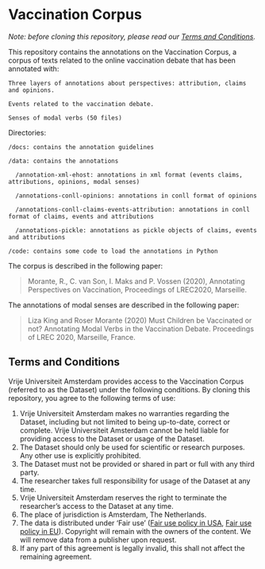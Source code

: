 # Vaccination Corpus

*Note: before cloning this repository, please read our [Terms and Conditions](https://github.com/cltl/VaccinationCorpus#terms-and-conditions).*

This repository contains the annotations on the Vaccination Corpus, a corpus of texts related to the online vaccination debate that has been annotated with:

    Three layers of annotations about perspectives: attribution, claims and opinions. 
  
    Events related to the vaccination debate.
  
    Senses of modal verbs (50 files)

Directories:

    /docs: contains the annotation guidelines
  
    /data: contains the annotations

      /annotation-xml-ehost: annotations in xml format (events claims, attributions, opinions, modal senses)
      
      /annotations-conll-opinions: annotations in conll format of opinions
      
      /annotations-conll-claims-events-attribution: annotations in conll format of claims, events and attributions

      /annotations-pickle: annotations as pickle objects of claims, events and attributions
    
    /code: contains some code to load the annotations in Python
      
  
The corpus is described in the following paper:

  > Morante, R., C. van Son, I. Maks and P. Vossen (2020), Annotating Perspectives on Vaccination, Proceedings of LREC2020, Marseille.

The annotations of modal senses are described in the following paper:

  > Liza King and Roser Morante (2020) Must Children be Vaccinated or not? Annotating Modal Verbs in the Vaccination Debate. Proceedings of LREC 2020, Marseille, France.



## Terms and Conditions
Vrije Universiteit Amsterdam provides access to the Vaccination Corpus (referred to as the Dataset) under the following conditions. By cloning this repository, you agree to the following terms of use:

1. Vrije Universiteit Amsterdam makes no warranties regarding the Dataset, including but not limited to being up-to-date, correct or complete. Vrije Universiteit Amsterdam cannot be held liable for providing access to the Dataset or usage of the Dataset.
2. The Dataset should only be used for scientific or research purposes. Any other use is explicitly prohibited.
3. The Dataset must not be provided or shared in part or full with any third party. 
4. The researcher takes full responsibility for usage of the Dataset at any time.
5. Vrije Universiteit Amsterdam reserves the right to terminate the researcher’s access to the Dataset at any time.
6. The place of jurisdiction is Amsterdam, The Netherlands. 
7. The data is distributed under ‘Fair use’ ([Fair use policy in USA](https://www.copyright.gov/fair-use/), [Fair use policy in EU](https://eur-lex.europa.eu/legal-content/EN/TXT/HTML/?uri=CELEX:32015R2424&from=EN)). Copyright will remain with the owners of the content. We will remove data from a publisher upon request.
8. If any part of this agreement is legally invalid, this shall not affect the remaining agreement.